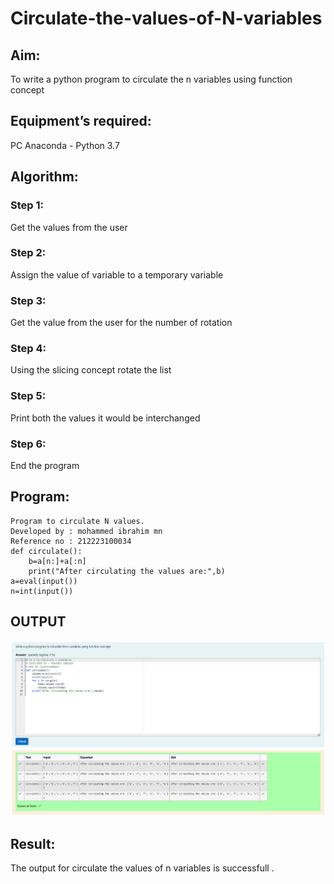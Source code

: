 # Circulate-the-values-of-N-variables
## Aim:
To write a python program to circulate the n variables using function concept
## Equipment’s required:
PC
Anaconda - Python 3.7
## Algorithm: 
### Step 1: 
Get the values from the user
### Step 2: 
Assign the value of variable to a temporary variable
### Step 3: 
Get the value from the user for the number of rotation
### Step 4: 
Using the slicing concept rotate the list
### Step 5: 
Print both the values it would be interchanged
### Step 6:
End the program 
## Program:
```
Program to circulate N values.
Developed by : mohammed ibrahim mn
Reference no : 212223100034
def circulate():
    b=a[n:]+a[:n]
    print("After circulating the values are:",b)
a=eval(input())
n=int(input())
```
## OUTPUT
![alt text](<Screenshot 2024-04-05 164002-1.png>)
## Result:
The output for circulate the values of n variables is successfull .
